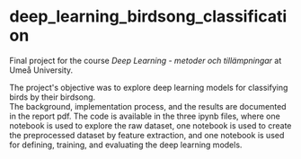 # deep_learning_birdsong_classification

Final project for the course *Deep Learning - metoder och tillämpningar* at Umeå University.     


The project's objective was to explore deep learning models for classifying birds by their birdsong.   
The background, implementation process, and the results are documented in the report pdf. The code is available in the three ipynb files, where one notebook is used to explore the raw dataset, one notebook is used to create the preprocessed dataset by feature extraction, and one notebook is used for defining, training, and evaluating the deep learning models. 
